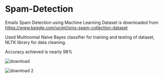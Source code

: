 # Spam-Detection
Emails Spam Detection using Machine Learning
Dataset is downloaded from https://www.kaggle.com/uciml/sms-spam-collection-dataset

Used Multinomial Naive Bayes classifier for training and testing of dataset, NLTK library for data cleaning.

Accuracy achieved is nearly 98%

![download](https://user-images.githubusercontent.com/24753654/44203275-0f4c5200-a16c-11e8-9935-d78933f934a1.png)

![download 2](https://user-images.githubusercontent.com/24753654/44204600-dd89ba00-a170-11e8-9560-a03344b5c0a4.png)
